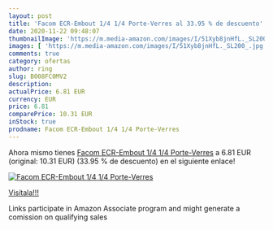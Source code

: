 ```yaml
---
layout: post
title: 'Facom ECR-Embout 1/4 1/4 Porte-Verres al 33.95 % de descuento'
date: 2020-11-22 09:48:07
thumbnailImage: 'https://m.media-amazon.com/images/I/51Xyb8jnHfL._SL200_.jpg'
images: [ 'https://m.media-amazon.com/images/I/51Xyb8jnHfL._SL200_.jpg' ]
comments: true
category: ofertas
author: ring
slug: B008FC0MV2
description:
actualPrice: 6.81 EUR
currency: EUR
price: 6.81
comparePrice: 10.31 EUR
inStock: true
prodname: Facom ECR-Embout 1/4 1/4 Porte-Verres
---
```


Ahora mismo tienes [Facom ECR-Embout 1/4 1/4 Porte-Verres](https://www.amazon.fr/dp/B008FC0MV2/?tag=tolees0d-21) a 6.81 EUR (original: 10.31 EUR) (33.95 %  de descuento) en el siguiente enlace!

[![Facom ECR-Embout 1/4 1/4 Porte-Verres](https://m.media-amazon.com/images/I/51Xyb8jnHfL._SL200_.jpg)](https://www.amazon.fr/dp/B008FC0MV2/?tag=tolees0d-21)

[Visítala!!!](https://www.amazon.fr/dp/B008FC0MV2/?tag=tolees0d-21)

Links participate in Amazon Associate program and might generate a comission on qualifying sales
